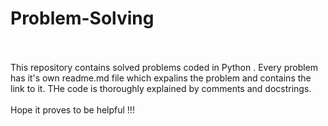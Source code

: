# Problem-Solving
</br>
</br>
This repository contains solved problems coded in Python . Every problem has it's own readme.md file which expalins the problem and contains the link to it. THe code is thoroughly explained by comments and docstrings. 
</br>
</br>
Hope it proves to be helpful !!! 

